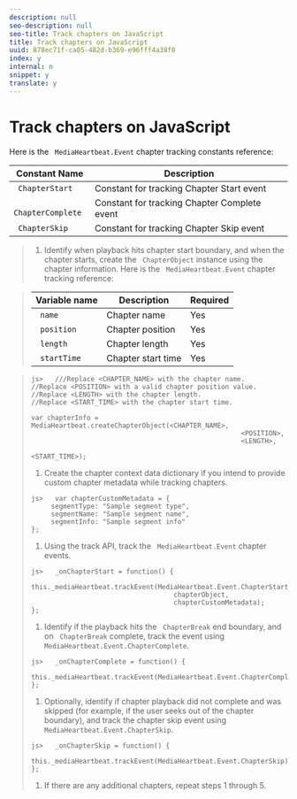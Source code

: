 ```yaml
---
description: null
seo-description: null
seo-title: Track chapters on JavaScript
title: Track chapters on JavaScript
uuid: 878ec71f-ca05-482d-b369-e96fff4a38f0
index: y
internal: n
snippet: y
translate: y
---
```


# Track chapters on JavaScript

Here is the ` MediaHeartbeat.Event` chapter tracking constants reference: 

|  Constant Name  | Description  |
|---|---|
|  ` ChapterStart`  | Constant for tracking Chapter Start event  |
|  ` ChapterComplete`  | Constant for tracking Chapter Complete event  |
|  ` ChapterSkip`  | Constant for tracking Chapter Skip event  |


>1. Identify when playback hits chapter start boundary, and when the chapter starts, create the ` ChapterObject` instance using the chapter information.
>   Here is the ` MediaHeartbeat.Event` chapter tracking reference: 

>   |  Variable name  | Description  | Required  |
>   |---|---|---|
>   |  ` name`  | Chapter name  | Yes  |
>   |  ` position`  | Chapter position  | Yes  |
>   |  ` length`  | Chapter length  | Yes  |
>   |  ` startTime`  | Chapter start time  | Yes  |

>
>   ```
>   js>   ///Replace <CHAPTER_NAME> with the chapter name. 
>   //Replace <POSITION> with a valid chapter position value. 
>   //Replace <LENGTH> with the chapter length. 
>   //Replace <START_TIME> with the chapter start time.  
>    
>   var chapterInfo = MediaHeartbeat.createChapterObject(<CHAPTER_NAME>,  
>                                                        <POSITION>,  
>                                                        <LENGTH>,  
>                                                        <START_TIME>);
>   ```
>
>1. Create the chapter context data dictionary if you intend to provide custom chapter metadata while tracking chapters.
>
>   ```
>   js>   var chapterCustomMetadata = { 
>        segmentType: "Sample segment type",  
>        segmentName: "Sample segment name",  
>        segmentInfo: "Sample segment info" 
>   }; 
>   
>   ```
>
>1. Using the track API, track the ` MediaHeartbeat.Event` chapter events.
>
>   ```
>   js>   _onChapterStart = function() { 
>       this._mediaHeartbeat.trackEvent(MediaHeartbeat.Event.ChapterStart,  
>                                       chapterObject,  
>                                       chapterCustomMetadata); 
>   };
>   ```
>
>1. Identify if the playback hits the ` ChapterBreak` end boundary, and on ` ChapterBreak` complete, track the event using ` MediaHeartbeat.Event.ChapterComplete`.
>
>   ```
>   js>   _onChapterComplete = function() { 
>      this._mediaHeartbeat.trackEvent(MediaHeartbeat.Event.ChapterComplete); 
>   };
>   ```
>
>1. Optionally, identify if chapter playback did not complete and was skipped (for example, if the user seeks out of the chapter boundary), and track the chapter skip event using ` MediaHeartbeat.Event.ChapterSkip`.
>
>   ```
>   js>   _onChapterSkip = function() { 
>       this._mediaHeartbeat.trackEvent(MediaHeartbeat.Event.ChapterSkip); 
>   };
>   ```
>
>1. If there are any additional chapters, repeat steps 1 through 5.
